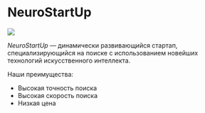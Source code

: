 # NeuroStartUp

![](./logo.png)

*NeuroStartUp* — динамически развивающийся стартап, специализирующийся на поиске с использованием новейших технологий искусственного интеллекта.

Наши преимущества:
- Высокая точность поиска
- Высокая скорость поиска
- Низкая цена